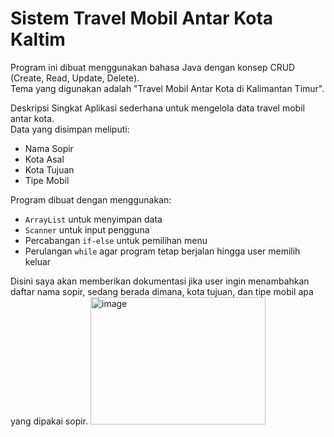 # Sistem Travel Mobil Antar Kota Kaltim

Program ini dibuat menggunakan bahasa Java dengan konsep CRUD (Create, Read, Update, Delete).  
Tema yang digunakan adalah "Travel Mobil Antar Kota di Kalimantan Timur".

Deskripsi Singkat
Aplikasi sederhana untuk mengelola data travel mobil antar kota.  
Data yang disimpan meliputi:
- Nama Sopir
- Kota Asal
- Kota Tujuan
- Tipe Mobil

Program dibuat dengan menggunakan:
- `ArrayList` untuk menyimpan data
- `Scanner` untuk input pengguna
- Percabangan `if-else` untuk pemilihan menu
- Perulangan `while` agar program tetap berjalan hingga user memilih keluar

Disini saya akan memberikan dokumentasi jika user ingin menambahkan daftar nama sopir, sedang berada dimana, kota tujuan, dan tipe mobil apa yang dipakai sopir. 
<img width="280" height="204" alt="image" src="https://github.com/user-attachments/assets/b16205f8-2073-4688-a09a-f1606a2326de" />

